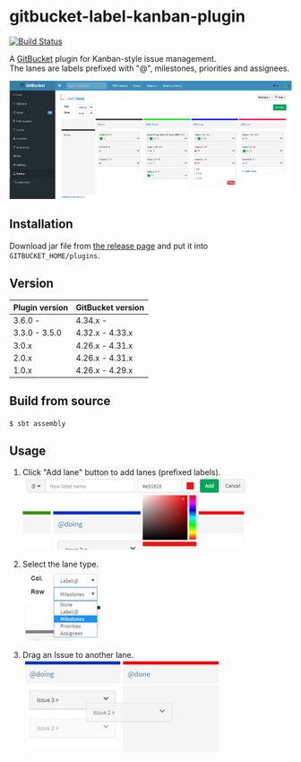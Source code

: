 # gitbucket-label-kanban-plugin
[![Build Status](https://travis-ci.org/kasancode/gitbucket-label-kanban-plugin.svg?branch=master)](https://travis-ci.org/kasancode/gitbucket-label-kanban-plugin)

A [GitBucket](https://github.com/gitbucket/gitbucket) plugin for Kanban-style issue management.  
The lanes are labels prefixed with "@", milestones, priorities and assignees.   

![Screenshot](./doc/screenshot.png)


## Installation

Download jar file from [the release page](https://github.com/kasancode/gitbucket-label-kanban-plugin/releases) and put it into `GITBUCKET_HOME/plugins`.

## Version

Plugin version|GitBucket version
:---|:---
3.6.0 - |4.34.x - 
3.3.0 - 3.5.0|4.32.x - 4.33.x
3.0.x|4.26.x - 4.31.x
2.0.x|4.26.x - 4.31.x
1.0.x|4.26.x - 4.29.x

## Build from source

`$ sbt assembly`

## Usage


1. Click "Add lane" button to add lanes (prefixed labels).  
![labelList](./doc/labels.png)

1. Select the lane type.   
![lanes](./doc/keys.png)

1. Drag an Issue to another lane.   
![dragging](./doc/dragging.png)

